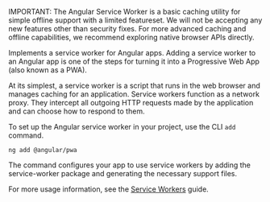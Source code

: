 IMPORTANT: The Angular Service Worker is a basic caching utility for simple offline support with a limited featureset. We will not be accepting any new features other than security fixes. For more advanced caching and offline capabilities, we recommend exploring native browser APIs directly.

Implements a service worker for Angular apps. 
Adding a service worker to an Angular app is one of the steps for turning it into a Progressive Web App (also known as a PWA).

At its simplest, a service worker is a script that runs in the web browser and manages caching for an application. 
Service workers function as a network proxy. They intercept all outgoing HTTP requests made by the application and can choose how to respond to them.

To set up the Angular service worker in your project, use the CLI `add` command.
```
ng add @angular/pwa
```

The command configures your app to use service workers by adding the service-worker package
and generating the necessary support files.

For more usage information, see the [Service Workers](ecosystem/service-workers) guide.

